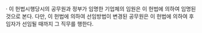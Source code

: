 · 이 헌법시행당시의 공무원과 정부가 임명한 기업체의 임원은 이 헌법에 의하여 임명된 것으로 본다. 다만, 이 헌법에 의하여 선임방법이 변경된 공무원은 이 헌법에 의하여 후임자가 선임될 때까지 그 직무를 행한다.
